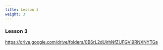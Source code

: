 ```yaml
---
title: Lesson 3
weight: 3
---
```

### Lesson 3

https://drive.google.com/drive/folders/0B6rL2dUirhNfZUFGVl9RNXNYTGs
